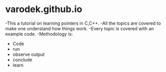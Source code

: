 # varodek.github.io

-This a tutorial on learning pointers in C,C++.
-All the topics are covered to make one understand how things work.
-Every topic is covered with an example code.
-Methodology is: 
   - Code
   - run
   - observe output
   - conclude
   - learn
